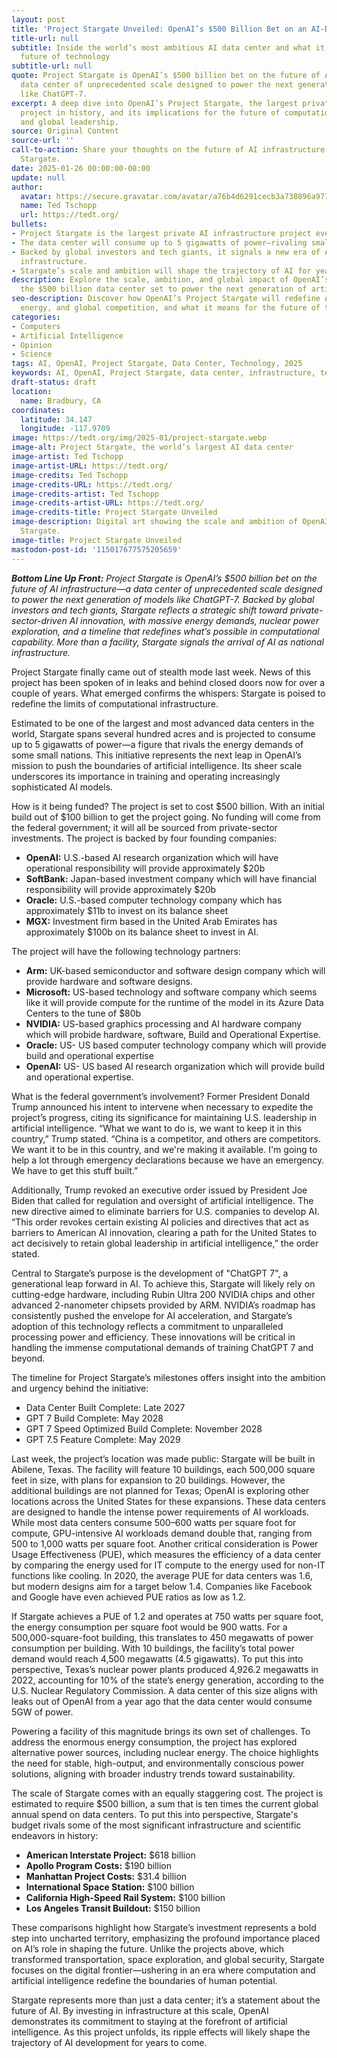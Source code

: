 ```yaml
---
layout: post
title: 'Project Stargate Unveiled: OpenAI’s $500 Billion Bet on an AI-Driven Future'
title-url: null
subtitle: Inside the world’s most ambitious AI data center and what it means for the
  future of technology
subtitle-url: null
quote: Project Stargate is OpenAI’s $500 billion bet on the future of AI infrastructure—a
  data center of unprecedented scale designed to power the next generation of models
  like ChatGPT-7.
excerpt: A deep dive into OpenAI’s Project Stargate, the largest private AI infrastructure
  project in history, and its implications for the future of computation, energy,
  and global leadership.
source: Original Content
source-url: ''
call-to-action: Share your thoughts on the future of AI infrastructure and Project
  Stargate.
date: 2025-01-26 00:00:00-08:00
update: null
author:
  avatar: https://secure.gravatar.com/avatar/a76b4d6291cecb3a738896a971bfb903?s=512&d=mp&r=g
  name: Ted Tschopp
  url: https://tedt.org/
bullets:
- Project Stargate is the largest private AI infrastructure project ever announced.
- The data center will consume up to 5 gigawatts of power—rivaling small nations.
- Backed by global investors and tech giants, it signals a new era of AI as national
  infrastructure.
- Stargate’s scale and ambition will shape the trajectory of AI for years to come.
description: Explore the scale, ambition, and global impact of OpenAI’s Project Stargate,
  the $500 billion data center set to power the next generation of artificial intelligence.
seo-description: Discover how OpenAI’s Project Stargate will redefine AI infrastructure,
  energy, and global competition, and what it means for the future of technology.
categories:
- Computers
- Artificial Intelligence
- Opinion
- Science
tags: AI, OpenAI, Project Stargate, Data Center, Technology, 2025
keywords: AI, OpenAI, Project Stargate, data center, infrastructure, technology, 2025
draft-status: draft
location:
  name: Bradbury, CA
coordinates:
  latitude: 34.147
  longitude: -117.9709
image: https://tedt.org/img/2025-01/project-stargate.webp
image-alt: Project Stargate, the world’s largest AI data center
image-artist: Ted Tschopp
image-artist-URL: https://tedt.org/
image-credits: Ted Tschopp
image-credits-URL: https://tedt.org/
image-credits-artist: Ted Tschopp
image-credits-artist-URL: https://tedt.org/
image-credits-title: Project Stargate Unveiled
image-description: Digital art showing the scale and ambition of OpenAI’s Project
  Stargate.
image-title: Project Stargate Unveiled
mastodon-post-id: '115017677575205659'
---
```

_**Bottom Line Up Front:** Project Stargate is OpenAI’s $500 billion bet on the future of AI infrastructure—a data center of unprecedented scale designed to power the next generation of models like ChatGPT-7. Backed by global investors and tech giants, Stargate reflects a strategic shift toward private-sector-driven AI innovation, with massive energy demands, nuclear power exploration, and a timeline that redefines what’s possible in computational capability. More than a facility, Stargate signals the arrival of AI as national infrastructure._

Project Stargate finally came out of stealth mode last week. News of this project has been spoken of in leaks and behind closed doors now for over a couple of years. What emerged confirms the whispers: Stargate is poised to redefine the limits of computational infrastructure.

Estimated to be one of the largest and most advanced data centers in the world, Stargate spans several hundred acres and is projected to consume up to 5 gigawatts of power—a figure that rivals the energy demands of some small nations. This initiative represents the next leap in OpenAI’s mission to push the boundaries of artificial intelligence. Its sheer scale underscores its importance in training and operating increasingly sophisticated AI models.

How is it being funded? The project is set to cost $500 billion. With an initial build out of $100 billion to get the project going. No funding will come from the federal government; it will all be sourced from private-sector investments. The project is backed by four founding companies:

* **OpenAI:** U.S.-based AI research organization which will have operational responsibility will provide approximately $20b
* **SoftBank:** Japan-based investment company which will have financial responsibility will provide approximately $20b
* **Oracle:** U.S.-based computer technology company which has approximately $11b to invest on its balance sheet
* **MGX:** Investment firm based in the United Arab Emirates has approximately $100b on its balance sheet to invest in AI.

The project will have the following technology partners:

* **Arm:** UK-based semiconductor and software design company which will provide hardware and software designs.
* **Microsoft:** US-based technology and software company which seems like it will provide compute for the runtime of the model in its Azure Data Centers to the tune of $80b
* **NVIDIA:** US-based graphics processing and AI hardware company which will probide hardware, software, Build and Operational Expertise.
* **Oracle:** US- US based computer technology company which will provide build and operational expertise
* **OpenAI:** US- US based AI research organization which will provide build and operational expertise.

What is the federal government’s involvement? Former President Donald Trump announced his intent to intervene when necessary to expedite the project’s progress, citing its significance for maintaining U.S. leadership in artificial intelligence. “What we want to do is, we want to keep it in this country,” Trump stated. “China is a competitor, and others are competitors. We want it to be in this country, and we're making it available. I'm going to help a lot through emergency declarations because we have an emergency. We have to get this stuff built.”

Additionally, Trump revoked an executive order issued by President Joe Biden that called for regulation and oversight of artificial intelligence. The new directive aimed to eliminate barriers for U.S. companies to develop AI. “This order revokes certain existing AI policies and directives that act as barriers to American AI innovation, clearing a path for the United States to act decisively to retain global leadership in artificial intelligence,” the order stated.

Central to Stargate’s purpose is the development of "ChatGPT 7", a generational leap forward in AI. To achieve this, Stargate will likely rely on cutting-edge hardware, including Rubin Ultra 200 NVIDIA chips and other advanced 2-nanometer chipsets provided by ARM. NVIDIA’s roadmap has consistently pushed the envelope for AI acceleration, and Stargate’s adoption of this technology reflects a commitment to unparalleled processing power and efficiency. These innovations will be critical in handling the immense computational demands of training ChatGPT 7 and beyond.

The timeline for Project Stargate’s milestones offers insight into the ambition and urgency behind the initiative:

* Data Center Built Complete: Late 2027
* GPT 7 Build Complete: May 2028
* GPT 7 Speed Optimized Build Complete: November 2028
* GPT 7.5 Feature Complete: May 2029

Last week, the project’s location was made public: Stargate will be built in Abilene, Texas. The facility will feature 10 buildings, each 500,000 square feet in size, with plans for expansion to 20 buildings. However, the additional buildings are not planned for Texas; OpenAI is exploring other locations across the United States for these expansions. These data centers are designed to handle the intense power requirements of AI workloads. While most data centers consume 500–600 watts per square foot for compute, GPU-intensive AI workloads demand double that, ranging from 500 to 1,000 watts per square foot. Another critical consideration is Power Usage Effectiveness (PUE), which measures the efficiency of a data center by comparing the energy used for IT compute to the energy used for non-IT functions like cooling. In 2020, the average PUE for data centers was 1.6, but modern designs aim for a target below 1.4. Companies like Facebook and Google have even achieved PUE ratios as low as 1.2.

If Stargate achieves a PUE of 1.2 and operates at 750 watts per square foot, the energy consumption per square foot would be 900 watts. For a 500,000-square-foot building, this translates to 450 megawatts of power consumption per building. With 10 buildings, the facility’s total power demand would reach 4,500 megawatts (4.5 gigawatts). To put this into perspective, Texas’s nuclear power plants produced 4,926.2 megawatts in 2022, accounting for 10% of the state’s energy generation, according to the U.S. Nuclear Regulatory Commission. A data center of this size aligns with leaks out of OpenAI from a year ago that the data center would consume 5GW of power.

Powering a facility of this magnitude brings its own set of challenges. To address the enormous energy consumption, the project has explored alternative power sources, including nuclear energy. The choice highlights the need for stable, high-output, and environmentally conscious power solutions, aligning with broader industry trends toward sustainability.

The scale of Stargate comes with an equally staggering cost. The project is estimated to require $500 billion, a sum that is ten times the current global annual spend on data centers. To put this into perspective, Stargate's budget rivals some of the most significant infrastructure and scientific endeavors in history:

* **American Interstate Project:** $618 billion
* **Apollo Program Costs:** $190 billion
* **Manhattan Project Costs:** $31.4 billion
* **International Space Station:** $100 billion
* **California High-Speed Rail System:** $100 billion
* **Los Angeles Transit Buildout:** $150 billion

These comparisons highlight how Stargate’s investment represents a bold step into uncharted territory, emphasizing the profound importance placed on AI’s role in shaping the future. Unlike the projects above, which transformed transportation, space exploration, and global security, Stargate focuses on the digital frontier—ushering in an era where computation and artificial intelligence redefine the boundaries of human potential.

Stargate represents more than just a data center; it’s a statement about the future of AI. By investing in infrastructure at this scale, OpenAI demonstrates its commitment to staying at the forefront of artificial intelligence. As this project unfolds, its ripple effects will likely shape the trajectory of AI development for years to come.
